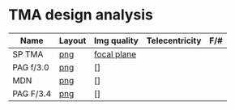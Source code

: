 # TMA design analysis

|Name           |Layout                               |Img quality              |   Telecentricity      |F/#        |
|---            |---                                  |---                      |---                    |---        |
|SP TMA         |[png](TmaV1_SP/layout/3DLayout.png)  |[focal plane](TmaV1_SP/strehls/TmaV1x_focal_plane_strehls.png)                         |                       |           |
|PAG f/3.0      |[png](PAG_F3p0/layout/3DLayout.png)  |[]                         |                       |           |
|MDN            |[png](MDN_F3p3/layout/3DLayout.png)  |[]                         |                       |           |
|PAG F/3.4      |[png](PAG_F3p4/layout/3DLayout.png)  |[]                         |                       |           |

